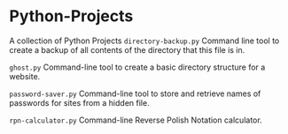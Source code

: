 # Python-Projects
A collection of Python Projects
`directory-backup.py` Command line tool to create a backup of all contents of the directory that this file is in.

`ghost.py` Command-line tool to create a basic directory structure for a website.

`password-saver.py` Command-line tool to store and retrieve names of passwords for sites from a hidden file.

`rpn-calculator.py` Command-line Reverse Polish Notation calculator.
